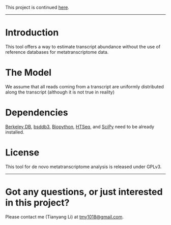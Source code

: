 This project is continued [here](https://github.com/tianyang-li/rna-seq-len-est-0).

***

# Introduction
This tool offers a way to estimate transcript abundance without the use of reference databases for metatranscriptome data.

# The Model
We assume that all reads coming from a transcript are uniformly distributed along the transcript (although it is not true in reality)

# Dependencies
[Berkeley DB](http://www.oracle.com/technetwork/database/berkeleydb/overview/index.html), 
[bsddb3](http://pypi.python.org/pypi/bsddb3), 
[Biopython](http://biopython.org/wiki/Main_Page), 
[HTSeq](http://www-huber.embl.de/users/anders/HTSeq/doc/overview.html), 
and [SciPy](http://scipy.org/) need to be already installed.

# License
This tool for de novo metatranscriptome analysis is released under GPLv3.

***
# Got any questions, or just interested in this project?
Please contact me (Tianyang Li) at [tmy1018@gmail.com](tmy1018@gmail.com).
